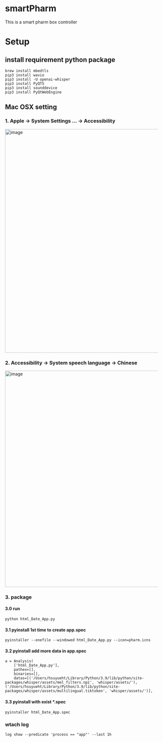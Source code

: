 # smartPharm
This is a smart pharm box controller

# Setup
## install requirement python package
```
brew install mbedtls
pip3 install wavio
pip3 install -U openai-whisper
pip3 install PyQT5
pip3 install sounddevice
pip3 install PyQtWebEngine
```
## Mac OSX setting
### 1. Apple -> System Settings ... -> Accessibility
<img width="734" alt="image" src="https://github.com/itemhsu/smartPharm/assets/25599185/e38556cd-8467-4624-a7e8-d639f36cd81d">

### 2. Accessibility -> System speech language -> Chinese 
<img width="710" alt="image" src="https://github.com/itemhsu/smartPharm/assets/25599185/64311aae-4cfc-42f6-951c-a1338c2cd0b6">

### 3. package
#### 3.0 run
```
python html_Date_App.py
```
#### 3.1 pyinstall 1st time to create app.spec
```
pyinstaller --onefile --windowed html_Date_App.py --icon=pharm.icns

```

#### 3.2 pyinstall add more data in app.spec
```
a = Analysis(
    ['html_Date_App.py'],
    pathex=[],
    binaries=[],
    datas=[('/Users/hsuyueht/Library/Python/3.9/lib/python/site-packages/whisper/assets/mel_filters.npz', 'whisper/assets/'), ('/Users/hsuyueht/Library/Python/3.9/lib/python/site-packages/whisper/assets/multilingual.tiktoken', 'whisper/assets/')],
```
#### 3.3 pyinstall with exist *.spec
```
pyinstaller html_Date_App.spec
```
### wtach log
```
log show --predicate 'process == "app"' --last 1h
```

